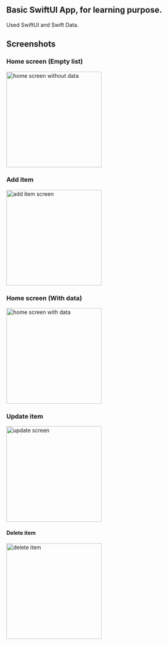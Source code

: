## Basic SwiftUI App, for learning purpose.

Used SwiftUI and Swift Data.

## Screenshots
### Home screen (Empty list)
<img src="https://github.com/vishalkashyap247/MoneyTracker/assets/103761502/4496c5e7-d0ee-4352-a46e-1c96ebbeae66" alt="home screen without data" width="250"/>

### Add item
<img src="https://github.com/vishalkashyap247/MoneyTracker/assets/103761502/8441a7df-b4df-4bc3-9d75-cf353868dd13" alt="add item screen" width="250"/>

### Home screen (With data)
<img src="https://github.com/vishalkashyap247/MoneyTracker/assets/103761502/808ce16c-aea7-4016-967c-123afa4958d9" alt="home screen with data" width="250"/>

### Update item
<img src="https://github.com/vishalkashyap247/MoneyTracker/assets/103761502/e8fa33e3-4b78-4ca6-8656-4701779e03b3" alt="update screen" width="250"/>

#### Delete item
<img src="https://github.com/vishalkashyap247/MoneyTracker/assets/103761502/f3a296b7-57be-450a-97c9-ee52a7b0c957" alt="delete item" width="250"/>
